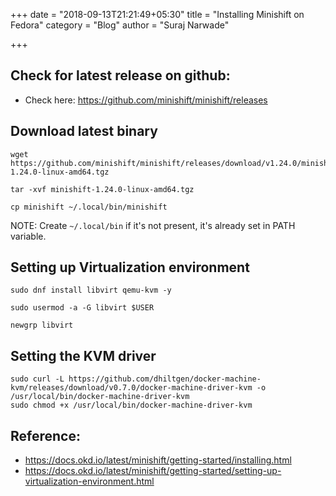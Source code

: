 +++
date = "2018-09-13T21:21:49+05:30"
title = "Installing Minishift on Fedora"
category = "Blog"
author = "Suraj Narwade"

+++



Check for latest release on github:
-----------------------------------

* Check here: https://github.com/minishift/minishift/releases


Download latest binary
----------------------

```
wget https://github.com/minishift/minishift/releases/download/v1.24.0/minishift-1.24.0-linux-amd64.tgz

tar -xvf minishift-1.24.0-linux-amd64.tgz

cp minishift ~/.local/bin/minishift
```

NOTE: Create `~/.local/bin` if it's not present, it's already set in PATH variable.

Setting up Virtualization environment
-------------------------------------


```
sudo dnf install libvirt qemu-kvm -y
```


```
sudo usermod -a -G libvirt $USER
```

```
newgrp libvirt
```

Setting the KVM driver
----------------------

```
sudo curl -L https://github.com/dhiltgen/docker-machine-kvm/releases/download/v0.7.0/docker-machine-driver-kvm -o /usr/local/bin/docker-machine-driver-kvm
sudo chmod +x /usr/local/bin/docker-machine-driver-kvm
```


Reference:
----------

* https://docs.okd.io/latest/minishift/getting-started/installing.html
* https://docs.okd.io/latest/minishift/getting-started/setting-up-virtualization-environment.html 


